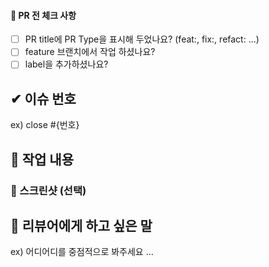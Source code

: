#### 📌 PR 전 체크 사항

- [ ] PR title에 PR Type을 표시해 두었나요? (feat:, fix:, refact: ...)
- [ ] feature 브랜치에서 작업 하셨나요?
- [ ] label을 추가하셨나요?

## ✔ 이슈 번호
ex) close #{번호}


## 📒 작업 내용


### 📸 스크린샷 (선택)



## 📢 리뷰어에게 하고 싶은 말
ex) 어디어디를 중점적으로 봐주세요 ...



